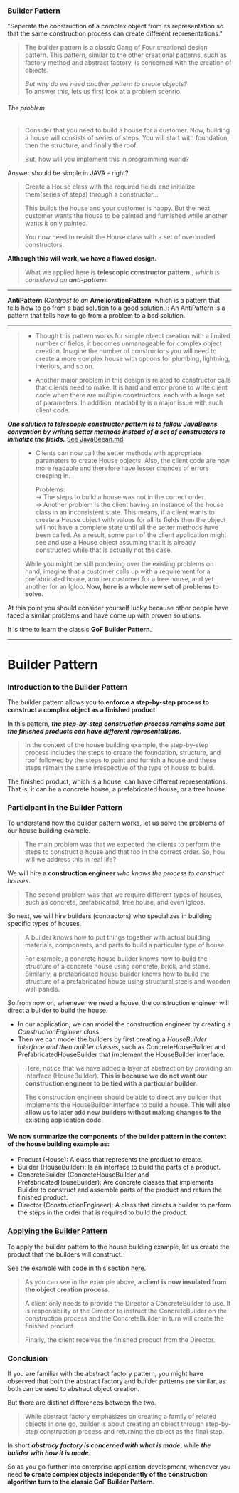 ### Builder Pattern

"Seperate the construction of a complex object from its representation so that the same construction process can create different representations."

> The builder pattern is a classic Gang of Four creational design pattern. This pattern, similar to the other creational patterns, such as factory method and abstract factory, is concerned with the creation of objects.
>
> _But why do we need another pattern to create objects?_  
> To answer this, lets us first look at a problem scenrio.

###### The problem

> Consider that you need to build a house for a customer. Now, building a house will consists of series of steps. You will start with foundation, then the structure, and finally the roof.
>
> But, how will you implement this in programming world?

Answer should be simple in JAVA - right?

> Create a House class with the required fields and initialize them(series of steps) through a constructor...
>
> This builds the house and your customer is happy. But the next customer wants the house to be painted and furnished while another wants it only painted.
>
> You now need to revisit the House class with a set of overloaded constructors.

**Although this will work, we have a flawed design.**

> What we applied here is **telescopic constructor pattern.**, _which is considered an ***anti-pattern***._

---

**AntiPattern** (_Contrast to an_ **AmeliorationPattern**, which is a pattern that tells how to go from a bad solution to a good solution.): An AntiPattern is a pattern that tells how to go from a problem to a bad solution.

---

> - Though this pattern works for simple object creation with a limited number of fields, it becomes unmanageable for complex object creation. Imagine the number of constructors you will need to create a more complex house with options for plumbing, lightning, interiors, and so on.
>
> - Another major problem in this design is related to constructor calls that clients need to make. It is hard and error prone to write client code when there are multiple constructors, each with a large set of parameters. In addition, readability is a major issue with such client code.

**_One solution to telescopic constructor pattern is to follow JavaBeans convention by writing setter methods instead of a set of constructors to initialize the fields._**
[See JavaBeean.md](../javabeans.md)

> - Clients can now call the setter methods with appropriate parameters to create House objects. Also, the client code are now more readable and therefore have lesser chances of errors creeping in.
>
>   Problems:  
>   -> The steps to build a house was not in the correct order.  
>   -> Another problem is the client having an instance of the house class in an inconsistent state. This means, if a client wants to create a House object with values for all its fields then the object will not have a complete state until all the setter methods have been called. As a result, some part of the client application might see and use a House object assuming that it is already constructed while that is actually not the case.
>
> While you might be still pondering over the existing problems on hand, imagine that a customer calls up with a requirement for a prefabricated house, another customer for a tree house, and yet another for an Igloo. **Now, here is a whole new set of problems to solve.**

At this point you should consider yourself lucky because other people have faced a similar problems and have come up with proven solutions.

It is time to learn the classic **GoF Builder Pattern**.

---

# Builder Pattern

### Introduction to the Builder Pattern

The builder pattern allows you to **enforce a step-by-step process to construct a complex object as a finished product**.

In this pattern, **_the step-by-step construction process remains same but the finished products can have different representations_**.

> In the context of the house building example, the step-by-step process includes the steps to create the foundation, structure, and roof followed by the steps to paint and furnish a house and these steps remain the same irrespective of the type of house to build.

The finished product, which is a house, can have different representations. That is, it can be a concrete house, a prefabricated house, or a tree house.

### Participant in the Builder Pattern

To understand how the builder pattern works, let us solve the problems of our house building example.

> The main problem was that we expected the clients to perform the steps to construct a house and that too in the correct order. So, how will we address this in real life?

We will hire a **construction engineer** _who knows the process to construct houses_.

> The second problem was that we require different types of houses, such as concrete, prefabricated, tree house, and even Igloos.

So next, we will hire builders (contractors) who specializes in building specific types of houses.

> A builder knows how to put things together with actual building materials, components, and parts to build a particular type of house.
>
> For example, a concrete house builder knows how to build the structure of a concrete house using concrete, brick, and stone. Similarly, a prefabricated house builder knows how to build the structure of a prefabricated house using structural steels and wooden wall panels.

So from now on, whenever we need a house, the construction engineer will direct a builder to build the house.

- In our application, we can model the construction engineer by creating a _ConstructionEngineer class_.
- Then we can model the builders by first creating a _HouseBuilder interface and then builder classes_, such as ConcreteHouseBuilder and PrefabricatedHouseBuilder that implement the HouseBuilder interface.

> Here, notice that we have added a layer of abstraction by providing an interface (HouseBuilder). **This is because we do not want our construction engineer to be tied with a particular builder**.
>
> The construction engineer should be able to direct any builder that implements the HouseBuilder interface to build a house. **This will also allow us to later add new builders without making changes to the existing application code.**

#### We now summarize the components of the builder pattern in the context of the house building example as:

- Product (House): A class that represents the product to create.
- Builder (HouseBuilder): Is an interface to build the parts of a product.
- ConcreteBuilder (ConcreteHouseBuilder and PrefabricatedHouseBuilder): Are concrete classes that implements Builder to construct and assemble parts of the product and return the finished product.
- Director (ConstructionEngineer): A class that directs a builder to perform the steps in the order that is required to build the product.

### [Applying the Builder Pattern](https://springframework.guru/gang-of-four-design-patterns/builder-pattern/)

To apply the builder pattern to the house building example, let us create the product that the builders will construct.

See the example with code in this section [here](https://springframework.guru/gang-of-four-design-patterns/builder-pattern/).

> As you can see in the example above, **a client is now insulated from the object creation process**.
>
> A client only needs to provide the Director a ConcreteBuilder to use. It is responsibility of the Director to instruct the ConcreteBuilder on the construction process and the ConcreteBuilder in turn will create the finished product.
>
> Finally, the client receives the finished product from the Director.

### Conclusion

If you are familiar with the abstract factory pattern, you might have observed that both the abstract factory and builder patterns are similar, as both can be used to abstract object creation.

But there are distinct differences between the two.

> While abstract factory emphasizes on creating a family of related objects in one go, builder is about creating an object through step-by-step construction process and returning the object as the final step.

In short **_abstracy factory is concerned with what is made_**, while **_the builder with how it is made._**

So as you go further into enterprise application development, whenever you need **to create complex objects independently of the construction algorithm turn to the classic GoF Builder Pattern.**
